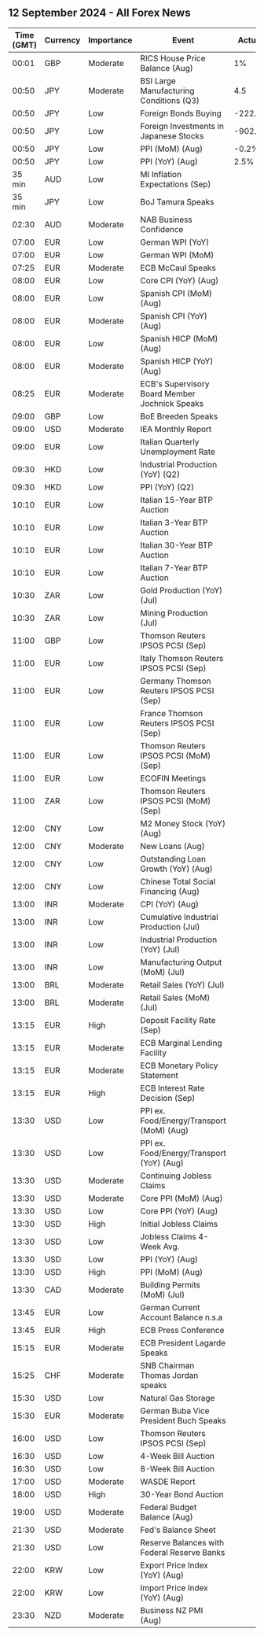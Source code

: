 ## 12 September 2024 - All Forex News

| Time (GMT) | Currency | Importance | Event | Actual | Forecast | Previous |
|------|----------|------------|-------|--------|----------|----------|
| 00:01 | GBP | Moderate | RICS House Price Balance (Aug) | 1% |  | -18% |
| 00:50 | JPY | Moderate | BSI Large Manufacturing Conditions (Q3) | 4.5 | -2.5 | -1.0 |
| 00:50 | JPY | Low | Foreign Bonds Buying | -222.6B |  | 1,640.5B |
| 00:50 | JPY | Low | Foreign Investments in Japanese Stocks | -902.3B |  | -824.4B |
| 00:50 | JPY | Low | PPI (MoM) (Aug) | -0.2% | 0.0% | 0.5% |
| 00:50 | JPY | Low | PPI (YoY) (Aug) | 2.5% | 2.8% | 3.0% |
| 35 min | AUD | Low | MI Inflation Expectations (Sep) |  |  | 4.5% |
| 35 min | JPY | Low | BoJ Tamura Speaks |  |  |  |
| 02:30 | AUD | Moderate | NAB Business Confidence |  |  | 1 |
| 07:00 | EUR | Low | German WPI (YoY) |  |  | -0.1% |
| 07:00 | EUR | Low | German WPI (MoM) |  | 0.1% | 0.3% |
| 07:25 | EUR | Moderate | ECB McCaul Speaks |  |  |  |
| 08:00 | EUR | Low | Core CPI (YoY) (Aug) |  | 2.7% | 2.8% |
| 08:00 | EUR | Low | Spanish CPI (MoM) (Aug) |  | 0.0% | -0.5% |
| 08:00 | EUR | Moderate | Spanish CPI (YoY) (Aug) |  | 2.2% | 2.8% |
| 08:00 | EUR | Low | Spanish HICP (MoM) (Aug) |  | 0.0% | -0.7% |
| 08:00 | EUR | Moderate | Spanish HICP (YoY) (Aug) |  | 2.4% | 2.9% |
| 08:25 | EUR | Moderate | ECB's Supervisory Board Member Jochnick Speaks |  |  |  |
| 09:00 | GBP | Low | BoE Breeden Speaks |  |  |  |
| 09:00 | USD | Moderate | IEA Monthly Report |  |  |  |
| 09:00 | EUR | Low | Italian Quarterly Unemployment Rate |  | 7.1% | 7.2% |
| 09:30 | HKD | Low | Industrial Production (YoY) (Q2) |  |  | 1.80% |
| 09:30 | HKD | Low | PPI (YoY) (Q2) |  |  | 1.20% |
| 10:10 | EUR | Low | Italian 15-Year BTP Auction |  |  | 4.42% |
| 10:10 | EUR | Low | Italian 3-Year BTP Auction |  |  | 3.24% |
| 10:10 | EUR | Low | Italian 30-Year BTP Auction |  |  | 4.390% |
| 10:10 | EUR | Low | Italian 7-Year BTP Auction |  |  | 3.57% |
| 10:30 | ZAR | Low | Gold Production (YoY) (Jul) |  |  | -12.6% |
| 10:30 | ZAR | Low | Mining Production (Jul) |  |  | -3.5% |
| 11:00 | GBP | Low | Thomson Reuters IPSOS PCSI (Sep) |  |  | 53.8 |
| 11:00 | EUR | Low | Italy Thomson Reuters IPSOS PCSI (Sep) |  |  | 46.39 |
| 11:00 | EUR | Low | Germany Thomson Reuters IPSOS PCSI (Sep) |  |  | 49.06 |
| 11:00 | EUR | Low | France Thomson Reuters IPSOS PCSI (Sep) |  |  | 44.38 |
| 11:00 | EUR | Low | Thomson Reuters IPSOS PCSI (MoM) (Sep) |  |  | 50.20 |
| 11:00 | EUR | Low | ECOFIN Meetings |  |  |  |
| 11:00 | ZAR | Low | Thomson Reuters IPSOS PCSI (MoM) (Sep) |  |  | 50.05 |
| 12:00 | CNY | Low | M2 Money Stock (YoY) (Aug) |  | 6.2% | 6.3% |
| 12:00 | CNY | Moderate | New Loans (Aug) |  | 810.0B | 260.0B |
| 12:00 | CNY | Low | Outstanding Loan Growth (YoY) (Aug) |  | 8.6% | 8.7% |
| 12:00 | CNY | Low | Chinese Total Social Financing (Aug) |  | 2,950.0B | 770.0B |
| 13:00 | INR | Moderate | CPI (YoY) (Aug) |  | 3.55% | 3.54% |
| 13:00 | INR | Low | Cumulative Industrial Production (Jul) |  |  | 5.20% |
| 13:00 | INR | Low | Industrial Production (YoY) (Jul) |  | 4.7% | 4.2% |
| 13:00 | INR | Low | Manufacturing Output (MoM) (Jul) |  |  | 2.6% |
| 13:00 | BRL | Moderate | Retail Sales (YoY) (Jul) |  | 4.2% | 4.0% |
| 13:00 | BRL | Moderate | Retail Sales (MoM) (Jul) |  | 0.5% | -1.0% |
| 13:15 | EUR | High | Deposit Facility Rate (Sep) |  | 3.50% | 3.75% |
| 13:15 | EUR | Moderate | ECB Marginal Lending Facility |  |  | 4.50% |
| 13:15 | EUR | Moderate | ECB Monetary Policy Statement |  |  |  |
| 13:15 | EUR | High | ECB Interest Rate Decision (Sep) |  | 3.65% | 4.25% |
| 13:30 | USD | Low | PPI ex. Food/Energy/Transport (MoM) (Aug) |  |  | 0.3% |
| 13:30 | USD | Low | PPI ex. Food/Energy/Transport (YoY) (Aug) |  |  | 3.3% |
| 13:30 | USD | Moderate | Continuing Jobless Claims |  | 1,850K | 1,838K |
| 13:30 | USD | Moderate | Core PPI (MoM) (Aug) |  | 0.2% | 0.0% |
| 13:30 | USD | Low | Core PPI (YoY) (Aug) |  | 2.5% | 2.4% |
| 13:30 | USD | High | Initial Jobless Claims |  | 227K | 227K |
| 13:30 | USD | Low | Jobless Claims 4-Week Avg. |  |  | 230.00K |
| 13:30 | USD | Low | PPI (YoY) (Aug) |  | 1.8% | 2.2% |
| 13:30 | USD | High | PPI (MoM) (Aug) |  | 0.1% | 0.1% |
| 13:30 | CAD | Moderate | Building Permits (MoM) (Jul) |  | 6.5% | -13.9% |
| 13:45 | EUR | Low | German Current Account Balance n.s.a |  |  | 23.2B |
| 13:45 | EUR | High | ECB Press Conference |  |  |  |
| 15:15 | EUR | Moderate | ECB President Lagarde Speaks |  |  |  |
| 15:25 | CHF | Moderate | SNB Chairman Thomas Jordan speaks |  |  |  |
| 15:30 | USD | Low | Natural Gas Storage |  | 48B | 13B |
| 15:30 | EUR | Moderate | German Buba Vice President Buch Speaks |  |  |  |
| 16:00 | USD | Low | Thomson Reuters IPSOS PCSI (Sep) |  |  | 55.27 |
| 16:30 | USD | Low | 4-Week Bill Auction |  |  | 5.080% |
| 16:30 | USD | Low | 8-Week Bill Auction |  |  | 5.040% |
| 17:00 | USD | Moderate | WASDE Report |  |  |  |
| 18:00 | USD | High | 30-Year Bond Auction |  |  | 4.314% |
| 19:00 | USD | Moderate | Federal Budget Balance (Aug) |  | -285.7B | -244.0B |
| 21:30 | USD | Moderate | Fed's Balance Sheet |  |  | 7,113B |
| 21:30 | USD | Low | Reserve Balances with Federal Reserve Banks |  |  | 3.265T |
| 22:00 | KRW | Low | Export Price Index (YoY) (Aug) |  |  | 12.9% |
| 22:00 | KRW | Low | Import Price Index (YoY) (Aug) |  |  | 9.8% |
| 23:30 | NZD | Moderate | Business NZ PMI (Aug) |  |  | 44.0 |
